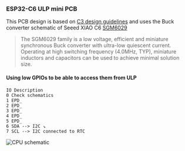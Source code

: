 ### ESP32-C6 ULP mini PCB

This PCB design is based on [C3 design guidelines](https://docs.espressif.com/projects/esp-hardware-design-guidelines/en/latest/esp32c3/schematic-checklist.html) and uses the Buck converter schematic of Seeed XIAO C6 [SGM6029](https://www.sg-micro.com/product/SGM6029)

> The SGM6029 family is a low voltage, efficient and miniature synchronous Buck converter with ultra-low quiescent current. Operating at high switching frequency (4.0MHz, TYP), miniature inductors and capacitors can be used to achieve minimal solution size.


#### Using low GPIOs to be able to access them from ULP

```
IO Description
0 Check schematics
1 EPD_
2 EPD_
3 EPD_
4 EPD_
5 EPD_
6 SDA --> I2C ↘
7 SCL --> I2C connected to RTC
```

![CPU schematic](/components/imgs/1.0_CPU_sch.png)


